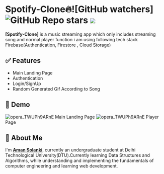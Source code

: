 
# Spotify-Clone🔥![GitHub watchers] ![GitHub Repo stars](https://img.shields.io/github/stars/Aman12305/spotify-clone?style=social) ![](https://visitor-badge.glitch.me/badge?page_id=Aman12305/spotify-clone")


**[Spotify-Clone]** is a music streaming app which only includes streaming song and normal player function i am using following tech stack Firebase(Authentication, Firestore , Cloud Storage)


## ✅ Features

- Main Landing Page
- Authentication
- Login/SignUp
- Random Generated Gif According to Song
## 🐣 Demo

![opera_TWUPh9ARnE](https://user-images.githubusercontent.com/93370526/168461808-3438490f-81eb-434e-8f97-3e91de863380.png)
Main Landing Page
![opera_TWUPh9ARnE](https://user-images.githubusercontent.com/93370526/168462853-2e8c3b88-52c4-4ebf-93ac-b65a73359693.png)
Player Page

## 🚀 About Me
I'm **[Aman Solanki](https://bit.ly/amansolankiportfolio)**, currently an undergraduate student at Delhi Technological University(DTU).Currently learning Data Structures and Algorithms, while understanding and implementing the fundamentals of computer engineering and learning web development.

